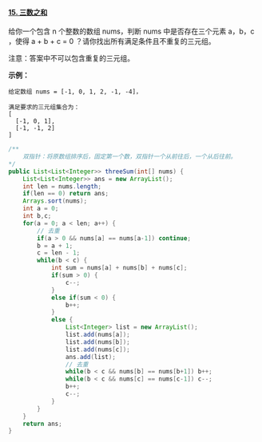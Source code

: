 #### [15. 三数之和](https://leetcode-cn.com/problems/3sum/)

给你一个包含 n 个整数的数组 nums，判断 nums 中是否存在三个元素 a，b，c ，使得 a + b + c = 0 ？请你找出所有满足条件且不重复的三元组。

注意：答案中不可以包含重复的三元组。

**示例：**

```
给定数组 nums = [-1, 0, 1, 2, -1, -4]，

满足要求的三元组集合为：
[
  [-1, 0, 1],
  [-1, -1, 2]
]
```



```java
/**
	双指针：将原数组排序后，固定第一个数，双指针一个从前往后，一个从后往前。
*/
public List<List<Integer>> threeSum(int[] nums) {
    List<List<Integer>> ans = new ArrayList();
    int len = nums.length;
    if(len == 0) return ans;
    Arrays.sort(nums);
    int a = 0;
    int b,c;
    for(a = 0; a < len; a++) {
        // 去重
        if(a > 0 && nums[a] == nums[a-1]) continue;
        b = a + 1;
        c = len - 1;
        while(b < c) {
            int sum = nums[a] + nums[b] + nums[c];
            if(sum > 0) {
                c--;
            }
            else if(sum < 0) {
                b++;
            }
            else {
                List<Integer> list = new ArrayList();
                list.add(nums[a]);
                list.add(nums[b]);
                list.add(nums[c]);
                ans.add(list);
                // 去重
                while(b < c && nums[b] == nums[b+1]) b++;
                while(b < c && nums[c] == nums[c-1]) c--;
                b++;
                c--;
            }
        }
    }
    return ans;
}
```

